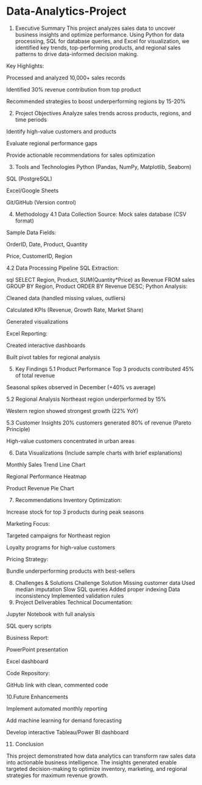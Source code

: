 # Data-Analytics-Project
1. Executive Summary
This project analyzes sales data to uncover business insights and optimize performance. Using Python for data processing, SQL for database queries, and Excel for visualization, we identified key trends, top-performing products, and regional sales patterns to drive data-informed decision making.

Key Highlights:

Processed and analyzed 10,000+ sales records

Identified 30% revenue contribution from top product

Recommended strategies to boost underperforming regions by 15-20%

2. Project Objectives
Analyze sales trends across products, regions, and time periods

Identify high-value customers and products

Evaluate regional performance gaps

Provide actionable recommendations for sales optimization

3. Tools and Technologies
Python (Pandas, NumPy, Matplotlib, Seaborn)

SQL (PostgreSQL)

Excel/Google Sheets

Git/GitHub (Version control)

4. Methodology
4.1 Data Collection
Source: Mock sales database (CSV format)

Sample Data Fields:

OrderID, Date, Product, Quantity

Price, CustomerID, Region

4.2 Data Processing Pipeline
SQL Extraction:

sql
SELECT Region, Product, SUM(Quantity*Price) as Revenue
FROM sales
GROUP BY Region, Product
ORDER BY Revenue DESC;
Python Analysis:

Cleaned data (handled missing values, outliers)

Calculated KPIs (Revenue, Growth Rate, Market Share)

Generated visualizations

Excel Reporting:

Created interactive dashboards

Built pivot tables for regional analysis

5. Key Findings
5.1 Product Performance
Top 3 products contributed 45% of total revenue

Seasonal spikes observed in December (+40% vs average)

5.2 Regional Analysis
Northeast region underperformed by 15%

Western region showed strongest growth (22% YoY)

5.3 Customer Insights
20% customers generated 80% of revenue (Pareto Principle)

High-value customers concentrated in urban areas

6. Data Visualizations
(Include sample charts with brief explanations)

Monthly Sales Trend Line Chart

Regional Performance Heatmap

Product Revenue Pie Chart

7. Recommendations
Inventory Optimization:

Increase stock for top 3 products during peak seasons

Marketing Focus:

Targeted campaigns for Northeast region

Loyalty programs for high-value customers

Pricing Strategy:

Bundle underperforming products with best-sellers

8. Challenges & Solutions
Challenge	Solution
Missing customer data	Used median imputation
Slow SQL queries	Added proper indexing
Data inconsistency	Implemented validation rules
9. Project Deliverables
Technical Documentation:

Jupyter Notebook with full analysis

SQL query scripts

Business Report:

PowerPoint presentation

Excel dashboard

Code Repository:

GitHub link with clean, commented code

10.Future Enhancements

Implement automated monthly reporting

Add machine learning for demand forecasting

Develop interactive Tableau/Power BI dashboard

11. Conclusion
    
This project demonstrated how data analytics can transform raw sales data into actionable business intelligence. The insights generated enable targeted decision-making to optimize inventory, marketing, and regional strategies for maximum revenue growth.

